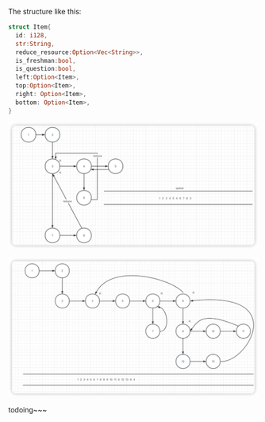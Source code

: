 The structure like this:


```rs
struct Item{
  id: i128,
  str:String,
  reduce_resource:Option<Vec<String>>,
  is_freshman:bool,
  is_question:bool,
  left:Option<Item>,
  top:Option<Item>,
  right: Option<Item>,
  bottom: Option<Item>,
}
```




![p1](../assets/imgs/p1.png)

![p2](../assets/imgs/p2.png)


todoing~~~
